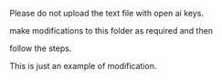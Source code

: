 Please do not upload the text file with open ai keys.

make modifications to this folder as required and then

follow the steps.

This is just an example of modification.
